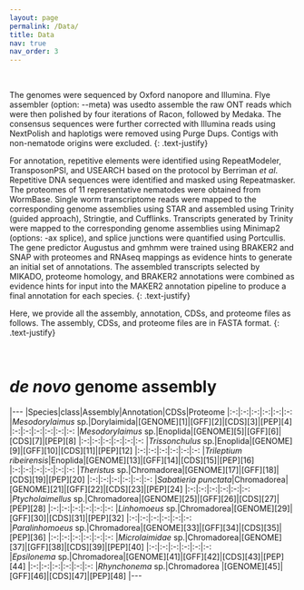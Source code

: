 ```yaml
---
layout: page
permalink: /Data/
title: Data
nav: true
nav_order: 3
---
```


<br>


The genomes were sequenced by Oxford nanopore and Illumina. Flye assembler (option: --meta) was usedto assemble the raw ONT reads which were then polished by four iterations of Racon, followed by Medaka. The consensus sequences were further corrected with Illumina reads using NextPolish and haplotigs were removed using Purge Dups. Contigs with non-nematode origins were excluded. 
{: .text-justify}

For annotation, repetitive elements were identified using RepeatModeler, TransposonPSI, and USEARCH based on the protocol by Berriman *et al*. Repetitive DNA sequences were identified and masked using Repeatmasker. The proteomes of 11 representative nematodes were obtained from WormBase. Single worm transcriptome reads were mapped to the corresponding genome assemblies using STAR and assembled using Trinity (guided approach), Stringtie, and Cufflinks. Transcripts generated by Trinity were mapped to the corresponding genome assemblies using Minimap2 (options: -ax splice), and splice junctions were quantified using Portcullis. The gene predictor Augustus and gmhmm were trained using BRAKER2 and SNAP with proteomes and RNAseq mappings as evidence hints to generate an initial set of annotations. The assembled transcripts selected by MIKADO, proteome homology, and BRAKER2 annotations were combined as evidence hints for input into the MAKER2 annotation pipeline to produce a final annotation for each species.
{: .text-justify}

Here, we provide all the assembly, annotation, CDSs, and proteome files as follows. The assembly, CDSs, and proteome files are in FASTA format.
{: .text-justify}

<br>

# *de novo* genome assembly

|---
|Species|class|Assembly|Annotation|CDSs|Proteome
|:-:|:-:|:-:|:-:|:-:|:-:
|*Mesodorylaimus* sp.|Dorylaimida|[GENOME][1]|[GFF][2]|[CDS][3]|[PEP][4]
|:-:|:-:|:-:|:-:|:-:|:-:
|*Mesodorylaimus* sp.|Enoplida|[GENOME][5]|[GFF][6]|[CDS][7]|[PEP][8]
|:-:|:-:|:-:|:-:|:-:|:-:
|*Trissonchulus* sp.|Enoplida|[GENOME][9]|[GFF][10]|[CDS][11]|[PEP][12]
|:-:|:-:|:-:|:-:|:-:|:-:
|*Trileptium ribeirensis*|Enoplida|[GENOME][13]|[GFF][14]|[CDS][15]|[PEP][16]
|:-:|:-:|:-:|:-:|:-:|:-:
|*Theristus* sp.|Chromadorea|[GENOME][17]|[GFF][18]|[CDS][19]|[PEP][20]
|:-:|:-:|:-:|:-:|:-:|:-:
|*Sabatieria punctata*|Chromadorea|[GENOME][21]|[GFF][22]|[CDS][23]|[PEP][24]
|:-:|:-:|:-:|:-:|:-:|:-:
|*Ptycholaimellus* sp.|Chromadorea|[GENOME][25]|[GFF][26]|[CDS][27]|[PEP][28]
|:-:|:-:|:-:|:-:|:-:|:-:
|*Linhomoeus* sp.|Chromadorea|[GENOME][29]|[GFF][30]|[CDS][31]|[PEP][32]
|:-:|:-:|:-:|:-:|:-:|:-:
|*Paralinhomoeus* sp.|Chromadorea|[GENOME][33]|[GFF][34]|[CDS][35]|[PEP][36]
|:-:|:-:|:-:|:-:|:-:|:-:
|*Microlaimidae* sp.|Chromadorea|[GENOME][37]|[GFF][38]|[CDS][39]|[PEP][40]
|:-:|:-:|:-:|:-:|:-:|:-:
|*Epsilonema* sp.|Chromadorea|[GENOME][41]|[GFF][42]|[CDS][43]|[PEP][44]
|:-:|:-:|:-:|:-:|:-:|:-:
|*Rhynchonema* sp.|Chromadorea |[GENOME][45]|[GFF][46]|[CDS][47]|[PEP][48]
|---

<br><br>

